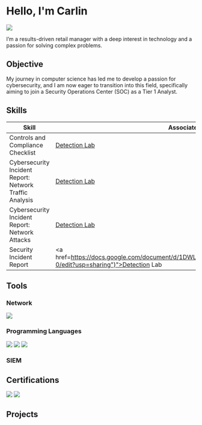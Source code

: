# Hello, I'm Carlin
<a href="https://linkedin.com/in/carlin-bunn-b53684221"><img src="https://img.shields.io/badge/-LinkedIn-0072b1?&style=for-the-badge&logo=linkedin&logoColor=white" /></a>

I’m a results-driven retail manager with a deep interest in technology and a passion for solving complex problems.

## Objective
My journey in computer science has led me to develop a passion for cybersecurity, and I am now eager to transition into this field, specifically aiming to join a Security Operations Center (SOC) as a Tier 1 Analyst.

## Skills
| Skill                                         | Associated Project         |
|-----------------------------------------------|----------------------------|
| Controls and Compliance Checklist          | <a href="https://docs.google.com/document/d/1auY1rV1FQQoorl_NJLrtOOm_ms6jlXfpublLpuZREoI/edit?usp=sharing">Detection Lab|
| Cybersecurity Incident Report: Network Traffic Analysis         | <a href="https://docs.google.com/document/d/1dExaWjEzeSqZ5dLyQQnhDjPhZgztblNyFaszjnG6k3k/edit?usp=sharing)">Detection Lab|
| Cybersecurity Incident Report: Network Attacks       | <a href="https://docs.google.com/document/d/19Wni-q92BtyCxnU7YyN9Qo7rxV--lRKnTG0XeQjfrUc/edit?usp=drive_link)">Detection Lab|
| Security Incident Report       | <a href=https://docs.google.com/document/d/1DWLe4jJESsiwSaPiuR2xnGbdeOx3Pp47ylm28oMxF-0/edit?usp=sharing")">Detection Lab|

## Tools

### Network
<div>
    <img src="https://img.shields.io/badge/-Wireshark-1679A7?&style=for-the-badge&logo=Wireshark&logoColor=white" />

</div>

### Programming Languages
<div>
   <img src="https://img.shields.io/badge/-SQL-00A4EF?&style=for-the-badge&logo=Microsoft&logoColor=white" />
   <img src="https://img.shields.io/badge/-Linux-00A4EF?&style=for-the-badge&logo=Linux&logoColor=white" />
<img src="https://img.shields.io/badge/-Python-00A4EF?&style=for-the-badge&logo=Python&logoColor=white" />


</div>

### SIEM
<div>

</div>

## Certifications

<div>
<img src="https://img.shields.io/badge/-Foundations_of_Cybersecurity-00A4EF?&style=for-the-badge&logo=Microsoft&logoColor=white" />
<img src="https://img.shields.io/badge/-Play_It_Safe:_Manage_Security_Risks-2E3440?&style=for-the-badge&logo=SimpleIcons&logoColor=white&labelColor=FF5555" />

</div>

## Projects

